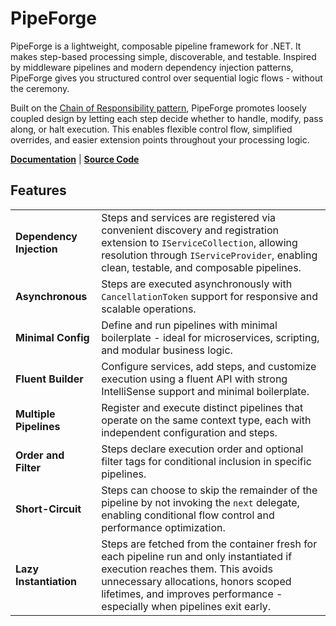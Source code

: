 # PipeForge

PipeForge is a lightweight, composable pipeline framework for .NET. It makes step-based processing simple, discoverable, and testable. Inspired by middleware pipelines and modern dependency injection patterns, PipeForge gives you structured control over sequential logic flows - without the ceremony.

Built on the [Chain of Responsibility pattern](https://en.wikipedia.org/wiki/Chain-of-responsibility_pattern), PipeForge promotes loosely coupled design by letting each step decide whether to handle, modify, pass along, or halt execution. This enables flexible control flow, simplified overrides, and easier extension points throughout your processing logic.

[**Documentation**](https://scottoffen.github.io/pipeforge/) | [**Source Code**](https://github.com/scottoffen/pipeforge)

## Features

| | |
|-|-|
| **Dependency Injection** | Steps and services are registered via convenient discovery and registration extension to `IServiceCollection`, allowing resolution through `IServiceProvider`, enabling clean, testable, and composable pipelines. |
| **Asynchronous** | Steps are executed asynchronously with `CancellationToken` support for responsive and scalable operations. |
| **Minimal Config** | Define and run pipelines with minimal boilerplate - ideal for microservices, scripting, and modular business logic. |
| **Fluent Builder** | Configure services, add steps, and customize execution using a fluent API with strong IntelliSense support and minimal boilerplate. |
| **Multiple Pipelines** | Register and execute distinct pipelines that operate on the same context type, each with independent configuration and steps. |
| **Order and Filter** | Steps declare execution order and optional filter tags for conditional inclusion in specific pipelines. |
| **Short-Circuit** | Steps can choose to skip the remainder of the pipeline by not invoking the `next` delegate, enabling conditional flow control and performance optimization. |
| **Lazy Instantiation** | Steps are fetched from the container fresh for each pipeline run and only instantiated if execution reaches them. This avoids unnecessary allocations, honors scoped lifetimes, and improves performance - especially when pipelines exit early. |
